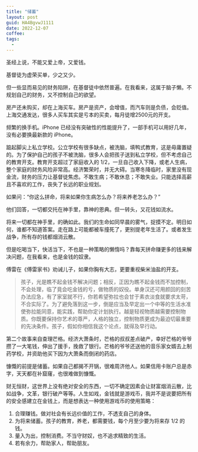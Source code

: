 ```yaml
---
title: "储蓄"
layout: post
guid: HA4BgvwJ1111
date: 2022-12-07
coffee:
tags:
  -
---
```


圣经上说，不能又爱上帝，又爱钱。

基督徒为虚荣买单，少之又少。

但一些显而易见的财务陷阱，在基督徒中依然普遍。在我看来，这属于脑子懒。不规划自己的财务，又不控制自己的欲望。

房产还未购买，却在上海买车。房产是资产，会增值，而汽车则是负债，会贬值。上海交通发达，很多人买车其实是亏本的买卖，每月徒增2500元的开支。

频繁的换手机。iPhone 已经没有突破性的性能提升了，一部手机可以用好几年，没有必要换最新款的 iPhone。

踮起脚尖上私立学校。公立学校有很多缺点，被洗脑，填鸭式教育，这是毋庸置疑的。为了保护自己的孩子不被洗脑，很多人会把孩子送到私立学校，但不考虑自己的教育开支。教育开支超过了家庭收入的 1/2，一旦自己收入下降，或老人生病，整个家庭的财务风险非常高。经济繁荣时，并无大碍。当寒冬降临时，家里没有现金流，财务的压力让基督徒焦虑。不敢生病；不敢休息；不敢失业。只能选择高薪且不喜欢的工作，丧失了长远的职业规划。

如果问：“你这么拼命，将来如果你生病怎么办？将来养老怎么办？”

他们回答，一切都交托在神手里，靠神的恩典。但一转头，又花钱如流水。

将来一切都在神手里，的确如此。我们的生命如同早晨的雾气，捉摸不定。明日如何，谁都不知道答案。走在路上可能都被车撞死了，更别提老年生活了。或者发生战争，所有存的钱都烟消云散。

但是吃喝当下，快活当下，不也是一种策略的懒惰吗？靠每天拼命赚更多的钱来解决问题，在我看来，也是金钱的奴隶。

傅雷在《傅雷家书》劝诫儿子，如果你胸有大志，更要重视柴米油盐的开支。

> 孩子，光是瞧不起金钱不解决问题；相反，正因为瞧不起金钱而不加控制，不会处理，临了竟会吃金钱的亏，做物质的奴役。单身汉还可用颜回的刻苦办法应急，有了家室就不行，你若希望弥拉也会甘于素衣淡食就要求太苛，不合实际了。为了避免落到这一步，倒是应当及早定出一个中等的生活水准使弥拉能同意，能实践，帮助你定计划执行。越是轻视物质越需要控制物质。你既要保持你艺术的尊严，人格的独立，控制物质更成为最迫切最重要的先决条件。孩子，假如你相信我这个论点，就得及早行动。


第二个故事来自查理芒格。经济大萧条时，芒格的叔叔差点破产，幸好芒格的爷爷攒了一大笔钱，伸出了援手，挽救了银行。芒格的爷爷还送他的音乐家女婿去上制药学校，并资助他买下因为大萧条而倒闭的药店。

慷慨的前提是储蓄。如果自己都揭不开锅，很难周济他人。如果信用卡账户总是赤字，天天都在补窟窿，也很难做到慷慨。

财无恒财，这世界上没有绝对安全的东西，一切不确定因素会让财富烟消云散，比如战争，文革，银行破产等等。人生如戏，金钱就是游戏币，我并不是说要把所有的安全感建立在金钱上，而是想表达一种使用游戏币的使用策略：

1. 合理赚钱。做对社会有长远价值的工作，不透支自己的身体。
2. 为将来储蓄。孩子的教育，养老，都需要钱，每个月至少要为将来存 1/2 的钱。
3. 量入为出，控制消费。不当守财奴，也不追求精致的生活。
4. 若有余力，帮助家人，帮助朋友。
